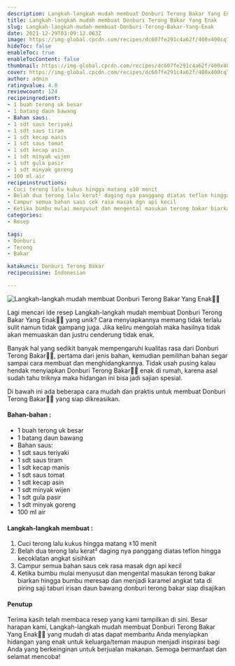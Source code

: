 ```yaml
---
description: Langkah-langkah mudah membuat Donburi Terong Bakar Yang Enak"
title: Langkah-langkah mudah membuat Donburi Terong Bakar Yang Enak
slug: Langkah-langkah-mudah-membuat-Donburi-Terong-Bakar-Yang-Enak
date: 2021-12-29T03:09:12.063Z
image: https://img-global.cpcdn.com/recipes/dc607fe291c4a62f/400x400cq70/photo.jpg
hideToc: false
enableToc: true
enableTocContent: false
thumbnail: https://img-global.cpcdn.com/recipes/dc607fe291c4a62f/400x400cq70/photo.jpg
cover: https://img-global.cpcdn.com/recipes/dc607fe291c4a62f/400x400cq70/photo.jpg
author: admin
ratingvalue: 4.8
reviewcount: 124
recipeingredient:
- 1 buah terong uk besar
- 1 batang daun bawang
- Bahan saus:
- 1 sdt saus teriyaki
- 1 sdt saus tiram
- 1 sdt kecap manis
- 1 sdt saus tomat
- 1 sdt kecap asin
- 1 sdt minyak wijen
- 1 sdt gula pasir
- 1 sdt minyak goreng
- 100 ml air
recipeinstructions:
- Cuci terong lalu kukus hingga matang ±10 menit
- Belah dua terong lalu kerat² daging nya panggang diatas teflon hingga kecoklatan angkat sisihkan
- Campur semua bahan saus cek rasa masak dgn api kecil
- Ketika bumbu mulai menyusut dan mengental masukan terong bakar biarkan hingga bumbu meresap dan menjadi karamel angkat tata di piring saji taburi irisan daun bawang donburi terong bakar siap disajikan
categories:
- Resep

tags:
- Donburi
- Terong
- Bakar

katakunci: Donburi Terong Bakar
recipecuisine: Indonesian

---
```


![Langkah-langkah mudah membuat Donburi Terong Bakar Yang Enak👩‍🍳](https://img-global.cpcdn.com/recipes/dc607fe291c4a62f/400x400cq70/photo.jpg)

Lagi mencari ide resep Langkah-langkah mudah membuat Donburi Terong Bakar Yang Enak👩‍🍳 yang unik? Cara menyiapkannya memang tidak terlalu sulit namun tidak gampang juga. Jika keliru mengolah maka hasilnya tidak akan memuaskan dan justru cenderung tidak enak.

Banyak hal yang sedikit banyak mempengaruhi kualitas rasa dari Donburi Terong Bakar👩‍🍳, pertama dari jenis bahan, kemudian pemilihan bahan segar sampai cara membuat dan menghidangkannya. Tidak usah pusing kalau hendak menyiapkan Donburi Terong Bakar👩‍🍳 enak di rumah, karena asal sudah tahu triknya maka hidangan ini bisa jadi sajian spesial.

Di bawah ini ada beberapa cara mudah dan praktis untuk membuat Donburi Terong Bakar👩‍🍳 yang siap dikreasikan.

<!--inarticleads1-->

#### Bahan-bahan :

- 1 buah terong uk besar
- 1 batang daun bawang
- Bahan saus:
- 1 sdt saus teriyaki
- 1 sdt saus tiram
- 1 sdt kecap manis
- 1 sdt saus tomat
- 1 sdt kecap asin
- 1 sdt minyak wijen
- 1 sdt gula pasir
- 1 sdt minyak goreng
- 100 ml air

<!--inarticleads2-->

#### Langkah-langkah membuat :

1. Cuci terong lalu kukus hingga matang ±10 menit
1. Belah dua terong lalu kerat² daging nya panggang diatas teflon hingga kecoklatan angkat sisihkan
1. Campur semua bahan saus cek rasa masak dgn api kecil
1. Ketika bumbu mulai menyusut dan mengental masukan terong bakar biarkan hingga bumbu meresap dan menjadi karamel angkat tata di piring saji taburi irisan daun bawang donburi terong bakar siap disajikan

#### Penutup

Terima kasih telah membaca resep yang kami tampilkan di sini. Besar harapan kami, Langkah-langkah mudah membuat Donburi Terong Bakar Yang Enak👩‍🍳 yang mudah di atas dapat membantu Anda menyiapkan hidangan yang enak untuk keluarga/teman maupun menjadi inspirasi bagi Anda yang berkeinginan untuk berjualan makanan. Semoga bermanfaat dan selamat mencoba!